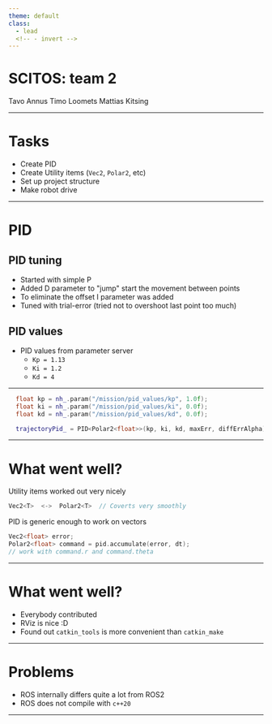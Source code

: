 ```yaml
---
theme: default
class:
  - lead
  <!-- - invert -->
---
```


# SCITOS: team 2

Tavo Annus
Timo Loomets
Mattias Kitsing

---

# Tasks

- Create PID
- Create Utility items (`Vec2`, `Polar2`, etc)
- Set up project structure
- Make robot drive

---

# PID
## PID tuning
- Started with simple P
- Added D parameter to "jump" start the movement between points
- To eliminate the offset I parameter was added
- Tuned with trial-error (tried not to overshoot last point too much)


## PID values
- PID values from parameter server
  - `Kp = 1.13`
  - `Ki = 1.2`
  - `Kd = 4`

---

```cpp
  float kp = nh_.param("/mission/pid_values/kp", 1.0f);
  float ki = nh_.param("/mission/pid_values/ki", 0.0f);
  float kd = nh_.param("/mission/pid_values/kd", 0.0f);
```

```cpp
  trajectoryPid_ = PID<Polar2<float>>(kp, ki, kd, maxErr, diffErrAlpha);
```

---

# What went well?
Utility items worked out very nicely
```cpp
Vec2<T>  <->  Polar2<T>  // Coverts very smoothly
```
PID is generic enough to work on vectors
```cpp
Vec2<float> error;
Polar2<float> command = pid.accumulate(error, dt);
// work with command.r and command.theta
```

--- 
# What went well?
- Everybody contributed
- RViz is nice :D
- Found out `catkin_tools` is more convenient than `catkin_make`

---
# Problems
- ROS internally differs quite a lot from ROS2
- ROS does not compile with `c++20`

---
